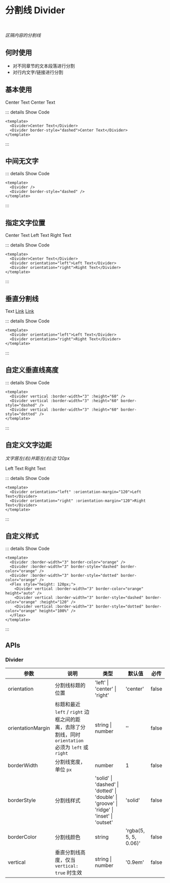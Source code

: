 # 分割线 Divider

<BackTop />
<Watermark fullscreen content="Vue Amazing UI" />

<br/>

*区隔内容的分割线*

## 何时使用

- 对不同章节的文本段落进行分割
- 对行内文字/链接进行分割

## 基本使用

<Divider>Center Text</Divider>
<Divider border-style="dashed">Center Text</Divider>

::: details Show Code

```vue
<template>
  <Divider>Center Text</Divider>
  <Divider border-style="dashed">Center Text</Divider>
</template>
```

:::

## 中间无文字

<Divider />
<Divider border-style="dashed" />

::: details Show Code

```vue
<template>
  <Divider />
  <Divider border-style="dashed" />
</template>
```

:::

## 指定文字位置

<Divider>Center Text</Divider>
<Divider orientation="left">Left Text</Divider>
<Divider orientation="right">Right Text</Divider>

::: details Show Code

```vue
<template>
  <Divider>Center Text</Divider>
  <Divider orientation="left">Left Text</Divider>
  <Divider orientation="right">Right Text</Divider>
</template>
```

:::

## 垂直分割线

<div>
  Text
  <Divider vertical />
  <a href="#">Link</a>
  <Divider vertical />
  <a href="#">Link</a>
</div>

::: details Show Code

```vue
<template>
  <Divider orientation="left">Left Text</Divider>
  <Divider orientation="right">Right Text</Divider>
</template>
```

:::

## 自定义垂直线高度

<Divider vertical :border-width="3" :height="60" />
<Divider vertical :border-width="3" :height="60" border-style="dashed" />
<Divider vertical :border-width="3" :height="60" border-style="dotted" />

::: details Show Code

```vue
<template>
  <Divider vertical :border-width="3" :height="60" />
  <Divider vertical :border-width="3" :height="60" border-style="dashed" />
  <Divider vertical :border-width="3" :height="60" border-style="dotted" />
</template>
```

:::

## 自定义文字边距

*文字居左(右)并距左(右)边 120px*

<Divider orientation="left" :orientation-margin="120">Left Text</Divider>
<Divider orientation="right" :orientation-margin="120">Right Text</Divider>

::: details Show Code

```vue
<template>
  <Divider orientation="left" :orientation-margin="120">Left Text</Divider>
  <Divider orientation="right" :orientation-margin="120">Right Text</Divider>
</template>
```

:::

## 自定义样式

<Divider :border-width="3" border-color="orange" />
<Divider :border-width="3" border-style="dashed" border-color="orange" />
<Divider :border-width="3" border-style="dotted" border-color="orange" />
<Flex style="height: 120px;">
  <Divider vertical :border-width="3" border-color="orange" height="auto" />
  <Divider vertical :border-width="3" border-style="dashed" border-color="orange" :height="120" />
  <Divider vertical :border-width="3" border-style="dotted" border-color="orange" height="100%" />
</Flex>

::: details Show Code

```vue
<template>
  <Divider :border-width="3" border-color="orange" />
  <Divider :border-width="3" border-style="dashed" border-color="orange" />
  <Divider :border-width="3" border-style="dotted" border-color="orange" />
  <Flex style="height: 120px;">
    <Divider vertical :border-width="3" border-color="orange" height="auto" />
    <Divider vertical :border-width="3" border-style="dashed" border-color="orange" :height="120" />
    <Divider vertical :border-width="3" border-style="dotted" border-color="orange" height="100%" />
  </Flex>
</template>
```

:::

## APIs

### Divider

参数 | 说明 | 类型 | 默认值 | 必传
-- | -- | -- | -- | --
orientation | 分割线标题的位置 | 'left' &#124; 'center' &#124; 'right' | 'center' | false
orientationMargin | 标题和最近 `left` / `right` 边框之间的距离，去除了分割线，同时 `orientation` 必须为 `left` 或 `right` | string &#124; number | '' | false
borderWidth | 分割线宽度，单位 `px` | number | 1 | false
borderStyle | 分割线样式 | 'solid' &#124; 'dashed' &#124; 'dotted' &#124; 'double' &#124; 'groove' &#124; 'ridge' &#124; 'inset' &#124; 'outset' | 'solid' | false
borderColor | 分割线颜色 | string | 'rgba(5, 5, 5, 0.06)' | false
vertical | 垂直分割线高度，仅当 `vertical: true` 时生效 | string &#124; number | '0.9em' | false
